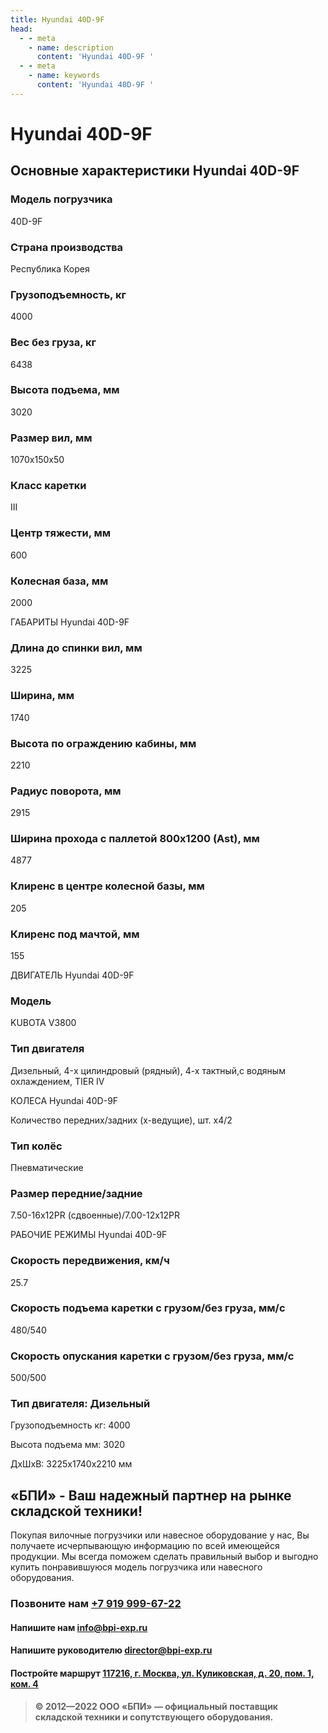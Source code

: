 ```yaml
---
title: Hyundai 40D-9F
head:
  - - meta
    - name: description
      content: 'Hyundai 40D-9F '
  - - meta
    - name: keywords 
      content: 'Hyundai 40D-9F '
---
```


# Hyundai 40D-9F
## Основные характеристики Hyundai 40D-9F

### Модель погрузчика
40D-9F
### Страна производства
Республика Корея
### Грузоподъемность, кг
4000
### Вес без груза, кг
6438
### Высота подъема, мм
3020
### Размер вил, мм
1070x150x50
### Класс каретки
III
### Центр тяжести, мм
600
### Колесная база, мм
2000

ГАБАРИТЫ Hyundai 40D-9F

### Длина до спинки вил, мм
3225
### Ширина, мм
1740
### Высота по ограждению кабины, мм
2210
### Радиус поворота, мм
2915
### Ширина прохода с паллетой 800х1200 (Ast), мм
4877
### Клиренс в центре колесной базы, мм
205
### Клиренс под мачтой, мм
155

ДВИГАТЕЛЬ Hyundai 40D-9F

### Модель
KUBOTA V3800
### Тип двигателя
Дизельный, 4-x цилиндровый (рядный), 4-х тактный,с водяным охлаждением, TIER IV

КОЛЕСА Hyundai 40D-9F

Количество передних/задних (х-ведущие), шт.
х4/2
### Тип колёс
Пневматические
### Размер передние/задние
7.50-16x12PR (сдвоенные)/7.00-12x12PR

РАБОЧИЕ РЕЖИМЫ Hyundai 40D-9F

### Скорость передвижения, км/ч
25.7
### Скорость подъема каретки с грузом/без груза, мм/с
480/540
### Скорость опускания каретки с грузом/без груза, мм/с
500/500
### Тип двигателя: Дизельный

Грузоподъемность кг: 4000

Высота подъема мм: 3020

ДxШxВ: 3225x1740x2210 мм







## «БПИ» - Ваш надежный партнер на рынке складской техники!

Покупая вилочные погрузчики или навесное оборудование у нас, Вы получаете исчерпывающую информацию по всей имеющейся продукции. Мы всегда поможем сделать правильный выбор и выгодно купить понравившуюся модель погрузчика или навесного оборудования.


### Позвоните нам <a href="tel:+79199996722">+7 919 999-67-22</a>

#### Напишите нам <a href="mailto:info@bpi-exp.ru">info@bpi-exp.ru</a>

#### Напишите руководителю <a href="mailto:director@bpi-exp.ru">director@bpi-exp.ru</a>

#### Постройте маршрут <a href="https://yandex.ru/maps/213/moscow/?from=api-maps&ll=37.560718%2C55.567506&mode=routes&origin=jsapi_2_1_79&rtext=~55.567988%2C37.560664&rtt=mt&ruri=~&z=19">117216, г. Москва, ул. Куликовская, д. 20, пом. 1, ком. 4</a>

> **© 2012—2022 ООО «БПИ» — официальный поставщик складской техники и сопутствующего оборудования.**
